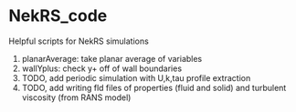# NekRS_code
Helpful scripts for NekRS simulations

1. planarAverage: take planar average of variables
2. wallYplus: check y+ off of wall boundaries
3. TODO, add periodic simulation with U,k,tau profile extraction
4. TODO, add writing fld files of properties (fluid and solid) and turbulent viscosity (from RANS model)
